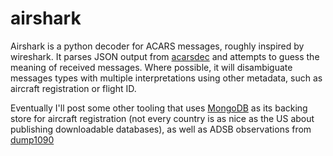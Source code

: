 # airshark
Airshark is a python decoder for ACARS messages, roughly inspired by
wireshark. It parses JSON output from
[acarsdec](https://github.com/TLeconte/acarsdec) and attempts to guess
the meaning of received messages. Where possible, it will disambiguate
messages types with multiple interpretations using other metadata, such
as aircraft registration or flight ID.

Eventually I'll post some other tooling that uses
[MongoDB](https://github.com/mongodb/mongo) as its backing store for
aircraft registration (not every country is as nice as the US about
publishing downloadable databases), as well as ADSB observations from
[dump1090](https://github.com/mutability/dump1090)
